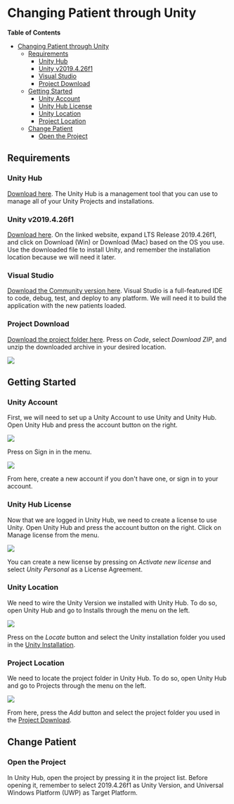 # Changing Patient through Unity

**Table of Contents**

- [Changing Patient through Unity](#changing-patient-through-unity)
    - [Requirements](#requirements)
        - [Unity Hub](#unity-hub)
        - [Unity v2019.4.26f1](#unity-v2019426f1)
        - [Visual Studio](#visual-studio)
        - [Project Download](#project-download)
    - [Getting Started](#getting-started)
        - [Unity Account](#unity-account)
        - [Unity Hub License](#unity-hub-license)
        - [Unity Location](#unity-location)
        - [Project Location](#project-location)
    - [Change Patient](#change-patient)
        - [Open the Project](#open-the-project)

## Requirements

### Unity Hub
[Download here](https://unity3d.com/get-unity/download). The Unity Hub is a management tool that you can use to manage all of your Unity Projects and installations.

### Unity v2019.4.26f1
[Download here](https://unity3d.com/unity/qa/lts-releases?version=2019.4). On the linked website, expand LTS Release 2019.4.26f1, and click on Download (Win) or Download (Mac) based on the OS you use. Use the downloaded file to install Unity, and remember the installation location because we will need it later.

### Visual Studio
[Download the Community version here](https://visualstudio.microsoft.com/). Visual Studio is a full-featured IDE to code, debug, test, and deploy to any platform. We will need it to build the application with the new patients loaded.

### Project Download
[Download the project folder here](https://github.com/daniCh8/mixed-reality-surgery-assistance-2020). Press on *Code*, select *Download ZIP*, and unzip the downloaded archive in your desired location.

![](./pictures/change-patient-guide/000.png)

## Getting Started

### Unity Account

First, we will need to set up a Unity Account to use Unity and Unity Hub. Open Unity Hub and press the account button on the right. 

![](./pictures/change-patient-guide/001.png)

Press on Sign in in the menu. 

![](./pictures/change-patient-guide/002.png)

From here, create a new account if you don't have one, or sign in to your account.

### Unity Hub License

Now that we are logged in Unity Hub, we need to create a license to use Unity. Open Unity Hub and press the account button on the right. Click on Manage license from the menu.

![](./pictures/change-patient-guide/003.png)

You can create a new license by pressing on *Activate new license* and select *Unity Personal* as a License Agreement.

### Unity Location

We need to wire the Unity Version we installed with Unity Hub. To do so, open Unity Hub and go to Installs through the menu on the left.

![](./pictures/change-patient-guide/004.png)

Press on the *Locate* button and select the Unity installation folder you used in the [Unity Installation](#unity-v2019426f1).

### Project Location

We need to locate the project folder in Unity Hub. To do so, open Unity Hub and go to Projects through the menu on the left.

![](./pictures/change-patient-guide/005.png)

From here, press the *Add* button and select the project folder you used in the [Project Download](#project-download).

## Change Patient

### Open the Project

In Unity Hub, open the project by pressing it in the project list. Before opening it, remember to select 2019.4.26f1 as Unity Version, and Universal Windows Platform (UWP) as Target Platform.